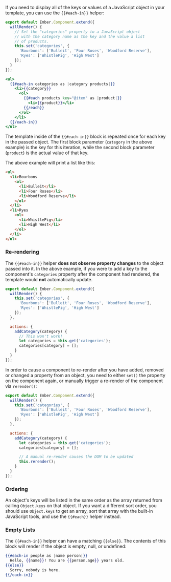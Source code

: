 If you need to display all of the keys or values of a
JavaScript object in your template, you can use the `{{#each-in}}`
helper:

```javascript {data-filename=/app/components/store-categories.js}
export default Ember.Component.extend({
  willRender() {
    // Set the "categories" property to a JavaScript object
    // with the category name as the key and the value a list
    // of products.
    this.set('categories', {
      'Bourbons': ['Bulleit', 'Four Roses', 'Woodford Reserve'],
      'Ryes': ['WhistlePig', 'High West']
    });
  }
});
```

```handlebars {data-filename=/app/templates/components/store-categories.hbs}
<ul>
  {{#each-in categories as |category products|}}
    <li>{{category}}
      <ol>
        {{#each products key="@item" as |product|}}
          <li>{{product}}</li>
        {{/each}}
      </ol>
    </li>
  {{/each-in}}
</ul>
```

The template inside of the `{{#each-in}}` block is repeated once for
each key in the passed object. The first block parameter (`category` in
the above example) is the key for this iteration, while the second block
parameter (`product`) is the actual value of that key.

The above example will print a list like this:

```html
<ul>
  <li>Bourbons
    <ol>
      <li>Bulleit</li>
      <li>Four Roses</li>
      <li>Woodford Reserve</li>
    </ol>
  </li>
  <li>Ryes
    <ol>
      <li>WhistlePig</li>
      <li>High West</li>
    </ol>
  </li>
</ul>
```

### Re-rendering

The `{{#each-in}}` helper **does not observe property
changes** to the object passed into it. In the above example, if you were
to add a key to the component's `categories` property after the
component had rendered, the template would **not** automatically update.

```javascript {data-filename=/app/components/store-categories.js}
export default Ember.Component.extend({
  willRender() {
    this.set('categories', {
      'Bourbons': ['Bulleit', 'Four Roses', 'Woodford Reserve'],
      'Ryes': ['WhistlePig', 'High West']
    });
  },

  actions: {
    addCategory(category) {
      // This won't work!
      let categories = this.get('categories');
      categories[category] = [];
    }
  }
});
```

In order to cause a component to re-render after you have added,
removed or changed a property from an object, you need to either `set()` the
property on the component again, or manually trigger a re-render of the
component via `rerender()`:

```javascript {data-filename=/app/components/store-categories.js}
export default Ember.Component.extend({
  willRender() {
    this.set('categories', {
      'Bourbons': ['Bulleit', 'Four Roses', 'Woodford Reserve'],
      'Ryes': ['WhistlePig', 'High West']
    });
  },

  actions: {
    addCategory(category) {
      let categories = this.get('categories');
      categories[category] = [];

      // A manual re-render causes the DOM to be updated
      this.rerender();
    }
  }
});
```

### Ordering

An object's keys will be listed in the same order as the array returned
from calling `Object.keys` on that object. If you want a different sort
order, you should use `Object.keys` to get an array, sort that array
with the built-in JavaScript tools, and use the `{{#each}}` helper
instead.

### Empty Lists
The `{{#each-in}}` helper can have a matching `{{else}}`.
The contents of this block will render if the object is empty, null, or
undefined:

```handlebars
{{#each-in people as |name person|}}
  Hello, {{name}}! You are {{person.age}} years old.
{{else}}
  Sorry, nobody is here.
{{/each-in}}
```
